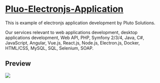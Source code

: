 # [Pluo-Electronjs-Application](https://startbootstrap.com/template-overviews/resume/)

This is example of electronjs application development by Pluto Solutions.

Our services relevant to web applications development, desktop applications development, Web API, PHP, Symfony 2/3/4, Java, C#, JavaScript, Angular, Vue.js, React.js, Node.js, Electron.js, Docker, HTML/CSS, MySQL, SQL, Selenium, SOAP.

## Preview
![](https://github.com/plutosolutions/pluto-electronjs/blob/master/pluto-electronjs.png)
